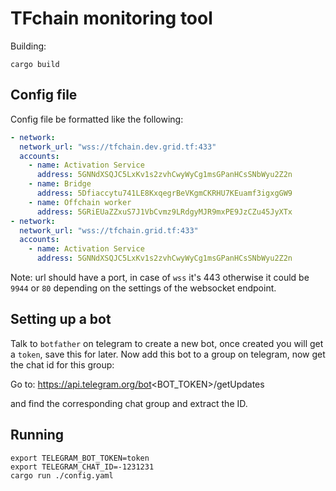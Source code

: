 # TFchain monitoring tool

Building:

`cargo build`

## Config file

Config file be formatted like the following:

```yaml
- network:
  network_url: "wss://tfchain.dev.grid.tf:433"
  accounts:
    - name: Activation Service
      address: 5GNNdXSQJC5LxKv1s2zvhCwyWyCg1msGPanHCsSNbWyu2Z2n
    - name: Bridge
      address: 5Dfiaccytu741LE8KxqegrBeVKgmCKRHU7KEuamf3igxgGW9
    - name: Offchain worker
      address: 5GRiEUaZZxuS7J1VbCvmz9LRdgyMJR9mxPE9JzCZu45JyXTx
- network:
  network_url: "wss://tfchain.grid.tf:433"
  accounts:
    - name: Activation Service
      address: 5GNNdXSQJC5LxKv1s2zvhCwyWyCg1msGPanHCsSNbWyu2Z2n
```

Note: url should have a port, in case of `wss` it's 443 otherwise it could be `9944` or `80` depending on the settings of the websocket endpoint.

## Setting up a bot

Talk to `botfather` on telegram to create a new bot, once created you will get a `token`, save this for later.
Now add this bot to a group on telegram, now get the chat id for this group:

Go to: https://api.telegram.org/bot<BOT_TOKEN>/getUpdates

and find the corresponding chat group and extract the ID.

## Running

```
export TELEGRAM_BOT_TOKEN=token
export TELEGRAM_CHAT_ID=-1231231
cargo run ./config.yaml
```